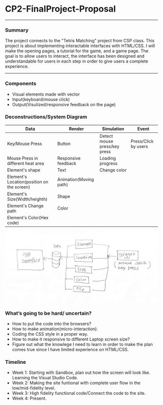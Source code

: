 # CP2-FinalProject-Proposal

---
### Summary

The project connects to the "Tetris Matching" project from CSP class. This project is about implementing interactable interfaces with HTML/CSS. I will make the opening pages, a tutorial for the game, and a game page. The goal is to allow users to interact, the interface has been designed and understandable for users in each step in order to give users a complete experience.

---

### Components
- Visual elements made with vector
- Input(keyboard/mouse click)
- Output(Visulized/responsive feedback on the page)

### Deconstructions/System Diagram

Data|Render|Simulation|Event
-----------|------------|------------|-------------
Key/Mouse Press|Button|Detect mouse press/key press|Press/Click by users
Mouse Press in different heat area|Responsive feedback|Loading progress
Element's shape|Text|Change color|
Element's Location(position on the screen)|Animation(Moving path)||
Element's Size(Width/heighth)|Shape||
Element's Change path|Color
Element's Color(Hex code)|

![System Diagram](https://github.com/shichenghuo/CP2-Final-Project-Proposal/blob/master/System%20diagram.jpg)

### What’s going to be hard/ uncertain?
- How to put the code into the browsers?
- How to make animation(micro-interaction).
- Coding the CSS style in a proper way.
- How to make it responsive to different Laptop screen size?
- Figure out what the knowlege I need to learn in order to make the plan comes true since I have limited experience on HTML/CSS.

### Timeline
- Week 1: Starting with Sandbox, plan out how the screen will look like. Learning the Visual Studio Code.
- Week 2: Making the site funtional with complete user flow in the low/mid-fidelity level.
- Week 3: High fidelity functional code/Connect the code to the site.
- Week 4: Present.
